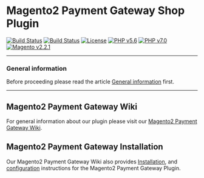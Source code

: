 # Magento2 Payment Gateway Shop Plugin
[![Build Status](https://travis-ci.org/wirecard/magento2-ee.svg?branch=master)](https://travis-ci.org/wirecard/magento2-ee)
[![Build Status](https://saucelabs.com/buildstatus/wirecard-magento2ee-bot)](https://saucelabs.com/open_sauce/user/wirecard-magento2ee-bot)
[![License](https://img.shields.io/badge/license-GPLv3-blue.svg)](https://raw.githubusercontent.com/wirecard/magento2-ee/master/LICENSE)
[![PHP v5.6](https://img.shields.io/badge/php-v5.6-yellow.svg)](http://www.php.net)
[![PHP v7.0](https://img.shields.io/badge/php-v7.0-yellow.svg)](http://www.php.net)
[![Magento v2.2.1](https://img.shields.io/badge/magento-v2.2.1-green.svg)](https://magento.com/)

***
### General information 
Before proceeding please read the article [General information](https://github.com/wirecard/magento2-ee/wiki/Wirecard-Shop-Plugins-General-Information) first.

***

## Magento2 Payment Gateway Wiki

For general information about our plugin please visit our [Magento2 Payment Gateway Wiki](https://github.com/wirecard/magento2-ee/wiki). 

## Magento2 Payment Gateway Installation

Our Magento2 Payment Gateway Wiki also provides [Installation](https://github.com/wirecard/magento2-ee/wiki/Installation),  and [configuration](https://github.com/wirecard/magento2-ee/wiki/Configuration) instructions for the Magento2 Payment Gateway Plugin.
